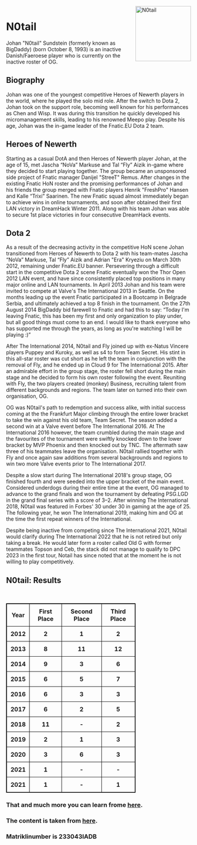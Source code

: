 <!DOCTYPE html>
<html lang="en">
<head>
	<style>
			table, th, td {
  border: 1px solid black;
  border-collapse: collapse;
}
            th, td {
  padding: 10px;
}
		    th, td {
  text-align: center;
}
		</style>
	<title>minu esimene leht</title>
	<meta charset="utf-8">
</head>
<body>
	<img src="[https://gameinside.ua/wp-content/uploads/2020/01/team-secret-puppey-2019-1024x1022.jpg](https://liquipedia.net/commons/images/b/b6/N0tail_DreamLeague_Season_5.jpg)" alt="N0tail"
	style="float:right;width: 151;height: 150 ">
	<h1>N0tail</h1>
	<p>Johan "N0tail" Sundstein (formerly known as BigDaddy) (born October 8, 1993) is an inactive Danish/Faeroese player who is currently on the inactive roster of OG.</p>
	<h2>Biography</h2>
	<p>Johan was one of the youngest competitive Heroes of Newerth players in the world, where he played the solo mid role. After the switch to Dota 2, Johan took on the support role, becoming well known for his performances as Chen and Wisp. It was during this transition he quickly developed his micromanagement skills, leading to his renowned Meepo play. Despite his age, Johan was the in-game leader of the Fnatic.EU Dota 2 team.
	</p>
	<h2>Heroes of Newerth</h2>
	<p>Starting as a casual DotA and then Heroes of Newerth player Johan, at the age of 15, met Jascha “NoVa” Markuse and Tal “Fly” Aizik in-game where they decided to start playing together. The group became an unsponsored side project of Fnatic manager Danijel "StreeT" Remus. After changes in the existing Fnatic HoN roster and the promising performances of Johan and his friends the group merged with Fnatic players Henrik "FreshPro" Hansen and Kalle “Trixi” Saarinen. The new Fnatic squad almost immediately began to achieve wins in online tournaments, and soon after obtained their first LAN victory in DreamHack Winter 2011. Along with his team Johan was able to secure 1st place victories in four consecutive DreamHack events.</p>
	<h2>Dota 2</h2>
	<p>As a result of the decreasing activity in the competitive HoN scene Johan transitioned from Heroes of Newerth to Dota 2 with his team-mates Jascha “NoVa” Markuse, Tal “Fly” Aizik and Adrian "Era" Kryeziu on March 30th 2012, remaining under Fnatic.EU banner. Persevering through a difficult start in the competitive Dota 2 scene Fnatic eventually won the Thor Open 2012 LAN event, and have since consistently placed top positions in many major online and LAN tournaments. In April 2013 Johan and his team were invited to compete at Valve's The International 2013 in Seattle. On the months leading up the event Fnatic participated in a Bootcamp in Belgrade Serbia, and ultimately achieved a top 8 finish in the tournament. On the 27th August 2014 BigDaddy bid farewell to Fnatic and had this to say: “Today I'm leaving Fnatic, this has been my first and only organization to play under, but all good things must come to an end. I would like to thank everyone who has supported me through the years, as long as you're watching I will be playing :)”

After The International 2014, N0tail and Fly joined up with ex-Natus Vincere players Puppey and Kuroky, as well as s4 to form Team Secret. His stint in this all-star roster was cut short as he left the team in conjunction with the removal of Fly, and he ended up in Cloud 9 for The International 2015. After an admirable effort in the group stage, the roster fell short during the main stage and he decided to form his own roster following the event. Reuniting with Fly, the two players created (monkey) Business, recruiting talent from different backgrounds and regions. The team later on turned into their own organisation, OG.

OG was N0tail's path to redemption and success alike, with initial success coming at the the Frankfurt Major climbing through the entire lower bracket to take the win against his old team, Team Secret. The season added a second win at a Valve event before The International 2016. At The International 2016 however, the team crumbled during the main stage and the favourites of the tournament were swiftly knocked down to the lower bracket by MVP Phoenix and then knocked out by TNC. The aftermath saw three of his teammates leave the organisation. N0tail rallied together with Fly and once again saw additions from several backgrounds and regions to win two more Valve events prior to The International 2017.

Despite a slow start during The International 2018's group stage, OG finished fourth and were seeded into the upper bracket of the main event. Considered underdogs during their entire time at the event, OG managed to advance to the grand finals and won the tournament by defeating PSG.LGD in the grand final series with a score of 3–2. After winning The International 2018, N0tail was featured in Forbes' 30 under 30 in gaming at the age of 25. The following year, he won The International 2019, making him and OG at the time the first repeat winners of the International.

Despite being inactive from competing since The International 2021, N0tail would clarify during The International 2022 that he is not retired but only taking a break. He would later form a roster called Old G with former teammates Topson and Ceb, the stack did not manage to qualify to DPC 2023 in the first tour, Notail has since noted that at the moment he is not willing to play competitively.</p>
	<h2>N0tail: Results</h2>
	<table style="width: 70%">
	<tr>
		<th>Year</th>
		<th>First Place</th>
		<th>Second Place</th>
		<th>Third Place</th>
	</tr>
	<tr>
		<th>2012</th>
		<th>2</th>
		<th>1</th>
		<th>2</th>
	</tr>
	<tr>
		<th>2013</th>
		<th>8</th>
		<th>11</th>
		<th>12</th>
	</tr>
	<tr>
		<th>2014</th>
		<th>9</th>
		<th>3</th>
		<th>6</th>
	</tr>
	<tr>
		<th>2015</th>
		<th>6</th>
		<th>5</th>
		<th>7</th>
	</tr>
	<tr>
		<th>2016</th>
		<th>6</th>
		<th>3</th>
		<th>3</th>
	</tr>
	<tr>
		<th>2017</th>
		<th>6</th>
		<th>2</th>
		<th>5</th>
	</tr>
	<tr>
		<th>2018</th>
		<th>11</th>
		<th>-</th>
		<th>2</th>
	</tr>	
	<tr>
		<th>2019</th>
		<th>2</th>
		<th>1</th>
		<th>3</th>
	</tr>
	<tr>
		<th>2020</th>
		<th>3</th>
		<th>6</th>
		<th>3</th>
	</tr>
        <tr>
		<th>2021</th>
		<th>1</th>
		<th>-</th>
		<th>-</th>
	</tr>
        <tr>
		<th>2021</th>
		<th>1</th>
		<th>-</th>
		<th>1</th>
	</tr>
	</table>
	<h3>That and much more you can learn frome <a href="https://taltech.ee/">here</a>.</h3>
        <h3>The content is taken from <a href="https://liquipedia.net/dota2/N0tail">here</a>.</h3>
	<h3>Matriklinumber is 233043IADB</h3>
</body>
<html>
